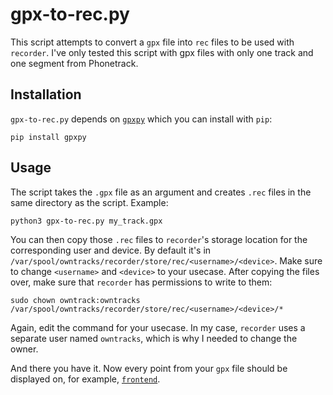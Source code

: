 # gpx-to-rec.py
This script attempts to convert a `gpx` file into `rec` files to be used with `recorder`. I've only tested this script with gpx files with only one track and one segment from Phonetrack.

## Installation
`gpx-to-rec.py` depends on [`gpxpy`](https://github.com/tkrajina/gpxpy) which you can install with `pip`:
```
pip install gpxpy
```
## Usage
The script takes the `.gpx` file as an argument and creates `.rec` files in the same directory as the script.
Example:
```
python3 gpx-to-rec.py my_track.gpx
```

You can then copy those `.rec` files to `recorder`'s storage location for the corresponding user and device. By default it's in `/var/spool/owntracks/recorder/store/rec/<username>/<device>`.
Make sure to change `<username>` and `<device>` to your usecase.
After copying the files over, make sure that `recorder` has permissions to write to them:
```
sudo chown owntrack:owntracks /var/spool/owntracks/recorder/store/rec/<username>/<device>/*
```
Again, edit the command for your usecase. In my case, `recorder` uses a separate user named `owntracks`, which is why I needed to change the owner.

And there you have it. Now every point from your `gpx` file should be displayed on, for example, [`frontend`](https://github.com/owntracks/frontend).
